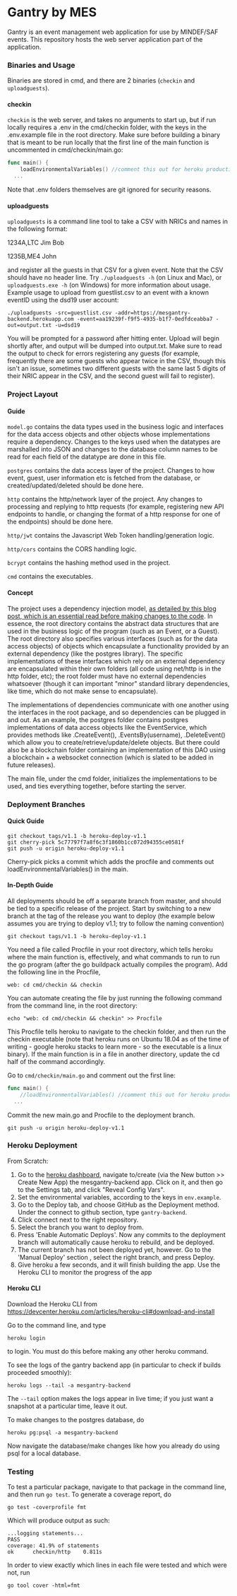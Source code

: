 # Gantry by MES

Gantry is an event management web application for use by MINDEF/SAF events. This repository hosts the web server application 
part of the application.

### Binaries and Usage

Binaries are stored in cmd, and there are 2 binaries (`checkin` and `uploadguests`). 

#### checkin

`checkin` is the web server, and takes no arguments to start up, but if run locally requires a .env in the cmd/checkin folder, with the keys in the .env.example file in the root directory. Make sure before building a binary that is meant to be run locally that the first line of the main function is uncommented in cmd/checkin/main.go:

```go
func main() {
	loadEnvironmentalVariables() //comment this out for heroku production
  ...
```

Note that .env folders themselves are git ignored for security reasons.

#### uploadguests

`uploadguests` is a command line tool to take a CSV with NRICs and names in the following format:

1234A,LTC Jim Bob

1235B,ME4 John   

and register all the guests in that CSV for a given event. Note that the CSV should have no header line. Try `./uploadguests -h` (on Linux and Mac), or `uploadguests.exe -h` (on Windows) for more information about usage. Example usage to upload from guestlist.csv to an event with a known eventID using the dsd19 user account:

```
./uploadguests -src=guestlist.csv -addr=https://mesgantry-backend.herokuapp.com -event=aa19239f-f9f5-4935-b1f7-0edfdceabba7 -out=output.txt -u=dsd19
```

You will be prompted for a password after hitting enter. Upload will begin shortly after, and output will be dumped into output.txt. Make sure to read the output to check for errors registering any guests (for example, frequently there are some guests who appear twice in the CSV, though this isn't an issue, sometimes two different guests with the same last 5 digits of their NRIC appear in the CSV, and the second guest will fail to register).

### Project Layout

#### Guide
`model.go` contains the data types used in the business logic and interfaces for the data access objects and other objects whose implementations require a dependency. Changes to the keys used when the datatypes are marshalled into JSON and changes to the database column names to be read for each field of the datatype are done in this file.

`postgres` contains the data access layer of the project. Changes to how event, guest, user information etc is fetched from the database, or created/updated/deleted should be done here.

`http` contains the http/network layer of the project. Any changes to processing and replying to http requests (for example, registering new API endpoints to handle, or changing the format of a http response for one of the endpoints) should be done here.

`http/jwt` contains the Javascript Web Token handling/generation logic.

`http/cors` contains the CORS handling logic.

`bcrypt` contains the hashing method used in the project.

`cmd` contains the executables.

#### Concept

The project uses a dependency injection model, 
[as detailed by this blog post, which is an essential read before making changes to the code](https://medium.com/@benbjohnson/standard-package-layout-7cdbc8391fc1). 
In essence, the root directory contains the abstract data structures that are used in the business logic of the program (such as an Event,
or a Guest). The root directory also specifies various interfaces (such as for the data access objects) of objects which encapsulate a 
functionality provided by an external dependency (like the postgres library). The specific implementations of these interfaces which rely
on an external dependency are encapsulated within their own folders (all code using net/http is in the http folder, etc); the root folder
must have no external dependencies whatsoever (though it can important "minor" standard library dependencies, like time, which do not
make sense to encapsulate).

The implementations of dependencies communicate with one another using the interfaces in the root package, and so dependencies can be
plugged in and out. As an example, the postgres folder contains postgres implementations of data access objects like the EventService,
which provides methods like .CreateEvent(), .EventsBy(username), .DeleteEvent() which allow you to create/retrieve/update/delete objects.
But there could also be a blockchain folder containing an implementation of this DAO using a blockchain + a websocket connection (which is
slated to be added in future releases).

The main file, under the cmd folder, initializes the implementations to be used, and ties everything together, before starting the server.

### Deployment Branches

#### Quick Guide

```
git checkout tags/v1.1 -b heroku-deploy-v1.1
git cherry-pick 5c77797f7a8f6c3f1860b1cc072d94355ce0581f
git push -u origin heroku-deploy-v1.1
```

Cherry-pick picks a commit which adds the procfile and comments out loadEnvironmentalVariables() in the main.

#### In-Depth Guide

All deployments should be off a separate branch from master, and should be tied to a specific release of the project. Start by switching to a new branch at the tag of the release you want to deploy (the example below assumes you are trying to deploy v1.1; try to follow the naming convention)

```
git checkout tags/v1.1 -b heroku-deploy-v1.1
```

You need a file called Procfile in your root directory, which tells heroku where the main function is, effectively, and what commands to run to run the go program (after the go buildpack actually compiles the program). Add the following line in the Procfile,

```
web: cd cmd/checkin && checkin
```

You can automate creating the file by just running the following command from the command line, in the root directory:

```
echo "web: cd cmd/checkin && checkin" >> Procfile
```

This Procfile tells heroku to navigate to the checkin folder, and then run the checkin executable (note that heroku runs on Ubuntu 18.04 as of the time of writing - google heroku stacks to learn more - so the executable is a linux binary). If the main function is in a file in another directory, update the cd half of the command accordingly.

Go to `cmd/checkin/main.go` and comment out the first line: 

```go
func main() {
	//loadEnvironmentalVariables() //comment this out for heroku production
  ...
```

Commit the new main.go and Procfile to the deployment branch. 

```
git push -u origin heroku-deploy-v1.1
```

### Heroku Deployment

From Scratch:

1. Go to the [heroku dashboard](https://www.heroku.com), navigate to/create (via the New button >> Create New App) the mesgantry-backend app. Click on it, and then go to the Settings tab, and click "Reveal Config Vars". 
2. Set the environmental variables, according to the keys in `env.example`.
3. Go to the Deploy tab, and choose GitHub as the Deployment method. Under the connect to github section, type `gantry-backend`.
3. Click connect next to the right repository.
4. Select the branch you want to deploy from.
5. Press 'Enable Automatic Deploys'. Now any commits to the deployment branch will automatically cause heroku to rebuild, and be deployed.
6. The current branch has not been deployed yet, however. Go to the 'Manual Deploy' section , select the right branch, and press Deploy.
7. Give heroku a few seconds, and it will finish building the app. Use the Heroku CLI to monitor the progress of the app

#### Heroku CLI

Download the Heroku CLI from https://devcenter.heroku.com/articles/heroku-cli#download-and-install

Go to the command line, and type
```
heroku login
```

to login. You must do this before making any other heroku command.

To see the logs of the gantry backend app (in particular to check if builds proceeded smoothly):

```
heroku logs --tail -a mesgantry-backend
```

The `--tail` option makes the logs appear in live time; if you just want a snapshot at a  particular time, leave it out.

To make changes to the postgres database, do

```
heroku pg:psql -a mesgantry-backend
```

Now navigate the database/make changes like how you already do using psql for a local database.

### Testing

To test a particular package, navigate to that package in the command line, and then run `go test`. To generate a coverage report, do 

```
go test -coverprofile fmt
```

Which will produce output as such:

```
...logging statements...
PASS
coverage: 41.9% of statements
ok      checkin/http    0.811s
```

In order to view exactly which lines in each file were tested and which were not, run 

```
go tool cover -html=fmt
```

